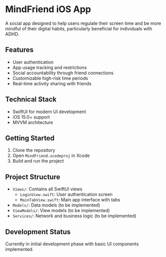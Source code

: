 # MindFriend iOS App

A social app designed to help users regulate their screen time and be more mindful of their digital habits, particularly beneficial for individuals with ADHD.

## Features

- User authentication
- App usage tracking and restrictions
- Social accountability through friend connections
- Customizable high-risk time periods
- Real-time activity sharing with friends

## Technical Stack

- SwiftUI for modern UI development
- iOS 15.0+ support
- MVVM architecture

## Getting Started

1. Clone the repository
2. Open `MindFriend.xcodeproj` in Xcode
3. Build and run the project

## Project Structure

- `Views/`: Contains all SwiftUI views
  - `LoginView.swift`: User authentication screen
  - `MainTabView.swift`: Main app interface with tabs
- `Models/`: Data models (to be implemented)
- `ViewModels/`: View models (to be implemented)
- `Services/`: Network and business logic (to be implemented)

## Development Status

Currently in initial development phase with basic UI components implemented. 